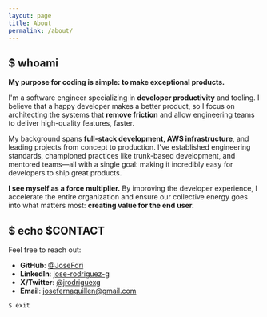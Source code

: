 ```yaml
---
layout: page
title: About
permalink: /about/
---
```


## $ whoami

**My purpose for coding is simple: to make exceptional products.**

I'm a software engineer specializing in **developer productivity** and tooling. I believe that a happy developer makes a better product, so I focus on architecting the systems that **remove friction** and allow engineering teams to deliver high-quality features, faster.

My background spans **full-stack development, AWS infrastructure**, and leading projects from concept to production. I've established engineering standards, championed practices like trunk-based development, and mentored teams—all with a single goal: making it incredibly easy for developers to ship great products.

**I see myself as a force multiplier.** By improving the developer experience, I accelerate the entire organization and ensure our collective energy goes into what matters most: **creating value for the end user.**

## $ echo $CONTACT

Feel free to reach out:
- **GitHub**: [@JoseFdri](https://github.com/JoseFdri)
- **LinkedIn**: [jose-rodriguez-g](https://www.linkedin.com/in/jose-rodriguez-g/)
- **X/Twitter**: [@jrodriguexg](https://x.com/jrodriguexg)
- **Email**: josefernaguillen@gmail.com

```bash
$ exit
```
